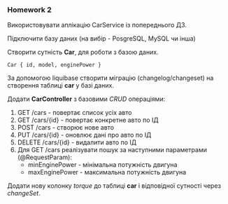 ### Homework 2

Використовувати аплікацію CarService із попереднього ДЗ.

Підключити базу даних (на вибір - PosgreSQL, MySQL чи інша)

Створити сутність __Car__, для роботи з базою даних.

```
Car { id, model, enginePower }
```

За допомогою liquibase створити міграцію (changelog/changeset) на створення таблиці __car__ у базі даних.

Додати __CarController__ з базовими _CRUD_ операціями:

1. GET /cars - повертає список усіх авто
2. GET /cars/{id} - повертає конкретне авто по ІД
3. POST /cars - створює нове авто
4. PUT /cars/{id} - оновлює дані про авто по ІД
5. DELETE /cars/{id} - видалити авто по ІД
6. Для GET /cars реалізувати пошук за наступними параметрами (@RequestParam):
    - minEnginePower - мінімальна потужність двигуна
    - maxEnginePower - максимальна потужність двигуна

Додати нову колонку _torque_ до таблиці __car__ і відповідної сутності через _changeSet_.